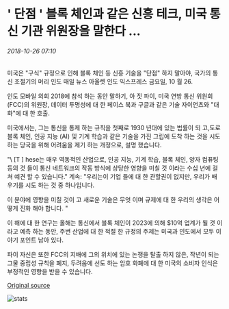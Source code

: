 # ' 단점 ' 블록 체인과 같은 신흥 테크, 미국 통신 기관 위원장을 말한다 ...

###### 2018-10-26 07:10

미국은 "구식" 규정으로 인해 블록 체인 등 신흥 기술을 "단점" 하지 말아야, 국가의 통신 조절기의 머리 인도 매일 뉴스 아울렛 인도 익스프레스 금요일, 10 월 26.

인도 모바일 의회 2018에 참석 하는 동안 말하기, 아 짓 파이, 미국 연방 통신 위원회 (FCC)의 위원장, 데이터 투명성에 대 한 페이스 북과 구글과 같은 기술 자이언츠와 "대화"에 대 한 호출.

미국에서는, 그는 통신을 통제 하는 규칙을 첫째로 1930 년대에 있는 법률이 되 고,도로 블록 체인, 인공 지능 (AI) 및 기계 학습과 같은 기술을 가진 그립에 도착 하는 것을 시도 하는 당국을 위해 어려움을 제기 하는 개정으로, 설명 했습니다.

"\ [T \] hese는 매우 역동적인 산업으로, 인공 지능, 기계 학습, 블록 체인, 양자 컴퓨팅 등의 것 들이 통신 네트워크의 작동 방식에 상당한 영향을 미칠 것 이라는 수십 년에 걸쳐 예견 할 수 있습니다." 계속: "우리는이 기업 들에 대 한 관할권이 없지만, 우리가 배우기를 시도 하는 것 중 하나입니다.

이 분야에 영향을 미칠 것이 고 새로운 기술은 무엇 이며 규제에 대 한 우리의 생각은 어떻게 진화 해야 합니다. "

이 해에 대 한 연구는 올해는 통신에서 블록 체인이 2023에 의해 $10억 업계가 될 것 이라고 예측 하는 동안, 주변 산업에 대 한 적절 한 규정의 주제는 미국과 인도에서 모두 이야기 포인트 남아 있다.

파이 자신은 또한 FCC의 지배에 그의 위치에 있는 논쟁을 탈출 하지 않은, 작년이 되는 그물 중립성 규칙을 폐지, 두려움에 선도 하는 암호 화폐에 대 한 미국의 소비자 인식은 부정적인 영향을 받을 수 있습니다.

[Original source](https://cointelegraph.com/news/dont-disadvantage-emerging-tech-like-blockchain-says-us-telecoms-authority-chairman)

![stats](https://c.statcounter.com/11760860/0/a89fa40b/1/ "stats")